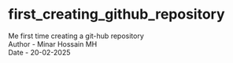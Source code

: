 # first_creating_github_repository
Me first time creating a git-hub repository
<br>
Author - Minar Hossain MH
<br>
Date - 20-02-2025